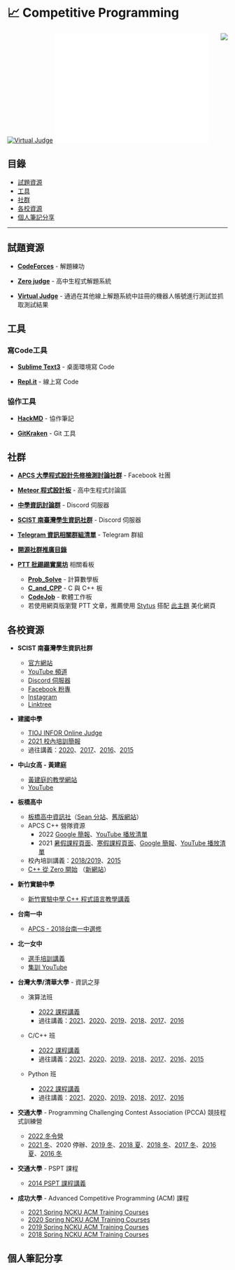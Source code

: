 # <b>&#128200; Competitive Programming</b>
[<img alt="Virtual Judge" height="350em" src="https://user-images.githubusercontent.com/76254396/224528417-283e5faf-59d9-4e68-8cce-ebf984299f11.png">](https://vjudge.net/user/s1091915)
[<img align="right" height="200em"  src="https://leetcard.jacoblin.cool/Andy6114?theme=light&font=Karma" />](https://leetcode.com/profile/)
[<img height="250em" weight="200em" src="https://raw.githubusercontent.com/Andy106084/cf-stats/main/output/light_card.svg" />](https://codeforces.com/profile/andy910812)

## 目錄

- [試題資源](#試題資源)
- [工具](#工具)
- [社群](#社群)
- [各校資源](#各校資源)
- [個人筆記分享](#個人筆記分享)

---

## 試題資源

- [**CodeForces**](https://codeforces.com/) - 解題練功

- [**Zero judge**](https://zerojudge.tw) - 高中生程式解題系統

- [**Virtual Judge**](https://vjudge.net/) - 通過在其他線上解題系統中註冊的機器人帳號進行測試並抓取測試結果

## 工具

### 寫Code工具

- [**Sublime Text3**](https://www.sublimetext.com/) - 桌面環境寫 Code

- [**Repl.it**](https://replit.com/languages/cpp) - 線上寫 Code

### 協作工具

- [**HackMD**](https://hackmd.io) - 協作筆記

- [**GitKraken**](https://www.gitkraken.com/git-client) - Git 工具

## 社群

- [**APCS 大學程式設計先修檢測討論社群**](https://www.facebook.com/groups/taiwan.apcs) - Facebook 社團

- [**Meteor 程式設計板**](https://meteor.today/b/programming) - 高中生程式討論區

- [**中學資訊討論群**](https://discord.gg/mc9CgJvjZz) - Discord 伺服器

- [**SCIST 南臺灣學生資訊社群**](https://discord.com/invite/g6qfD4Wk9j) - Discord 伺服器

- [**Telegram 資訊相關群組清單**](https://hackmd.io/@barneybook/HyzZYeCiz?type=view) - Telegram 群組

- [**開源社群推廣目錄**](https://hackmd.io/@SITCON/floss-community-list)

- [**PTT 批踢踢實業坊**](https://term.ptt.cc) 相關看板
  - [**Prob_Solve**](https://www.ptt.cc/bbs/Prob_Solve/index.html) - 計算數學板
  - [**C_and_CPP**](https://www.ptt.cc/bbs/C_and_CPP/index.html) - C 與 C++ 板
  - [**CodeJob**](https://www.ptt.cc/bbs/CodeJob/index.html) - 軟體工作板
  - 若使用網頁版瀏覽 PTT 文章，推薦使用 [Stytus](https://chrome.google.com/webstore/detail/stylus/clngdbkpkpeebahjckkjfobafhncgmne) 搭配 [此主題](https://uso.kkx.one/style/159300) 美化網頁

## 各校資源

- **SCIST 南臺灣學生資訊社群**

  - [官方網站](https://scist.org)
  - [YouTube 頻道](https://www.youtube.com/c/OfficialSCIST)
  - [Discord 伺服器](https://discord.com/invite/g6qfD4Wk9j)
  - [Facebook 粉專](https://www.facebook.com/scist.tw)
  - [Instagram](https://www.instagram.com/scist.tw/)
  - [Linktree](https://linktr.ee/scist.tw)

- **建國中學**

  - [TIOJ INFOR Online Judge](https://tioj.ck.tp.edu.tw)
  - [2021 校內培訓簡報](https://tioj.ck.tp.edu.tw/articles/22)
  - 過往講義：[2020](https://tioj.ck.tp.edu.tw/articles/15)、[2017](https://tioj.ck.tp.edu.tw/articles/11)、[2016](https://tioj.ck.tp.edu.tw/articles/5)、[2015](http://pisces.ck.tp.edu.tw/~peng/index.php)

- **中山女高 - 黃建庭**

  - [黃建庭的教學網站](https://sites.google.com/view/zsgititit/)
  - [YouTube](https://www.youtube.com/user/jang0820/videos)

- **板橋高中**

  - [板橋高中資訊社](https://sites.google.com/mail.pcsh.ntpc.edu.tw/info/)（[Sean 分站](https://ic.sean.cat/)、[舊版網站](https://sites.google.com/site/pcshic/)）
  - APCS C++ 營隊資源
    - 2022 [Google 簡報](https://docs.google.com/presentation/d/1mHwntHm3uMZP_pFvC9ZIwjeBwV1DB7ceK5P4W_kNTIc/edit?usp=sharing)、[YouTube 播放清單](https://www.youtube.com/playlist?list=PLDTv13IAuPQUeaWXb7Y_ogV0yzYio4wIS)
    - 2021 [暑假課程頁面](https://sites.google.com/mail.pcsh.ntpc.edu.tw/info/cpp/2021Summer)、[寒假課程頁面](https://sites.google.com/mail.pcsh.ntpc.edu.tw/info/cpp/winter_camp_2021)、[Google 簡報](https://docs.google.com/presentation/d/1kszEdXatCaOo_mWQd3x4awT8aje3pFXIHgFx24lglg0/edit)、[YouTube 播放清單](https://youtube.com/playlist?list=PLDTv13IAuPQX8mpiW-f3dedFEPk_JaD0B)
  - 校內培訓講義：[2018/2019](https://sites.google.com/site/pcshic/zi-xun-pei-xun)、[2015](https://docs.google.com/document/d/1A5pBTSSr-jyMsh5vCIEZhGN9W5VEFs8Z_G_u5OLsYJ0/edit?pli=1)
  - [C++ 從 Zero 開始](https://sites.google.com/site/pcshic/cppzero) （[新網站](http://pcshic.github.io/start/)）

- **新竹實驗中學**

  - [新竹實驗中學 C++ 程式語言教學講義](https://hackmd.io/@CLKO/B18yT_i5Z)

- **台南一中**

  - [APCS - 2018台南一中選修](https://hackmd.io/@sa072686/APCS_HARD)

- **北一女中**

  - [選手培訓講義](http://web.fg.tp.edu.tw/~tfgcsblog/blog/?page_id=63)
  - [集訓 YouTube](https://www.youtube.com/playlist?list=PLAtZjrhkyjMYHhGU5bfOIoYC3gTrxoMy1)

- **台灣大學/清華大學** - 資訊之芽

  - 演算法班

    - [2022 課程講義](https://www.csie.ntu.edu.tw/~sprout/algo2022/)
    - 過往講義：[2021](https://www.csie.ntu.edu.tw/~sprout/algo2021/)、[2020](https://www.csie.ntu.edu.tw/~sprout/algo2020/)、[2019](https://www.csie.ntu.edu.tw/~sprout/algo2019/)、[2018](https://www.csie.ntu.edu.tw/~sprout/algo2018/)、[2017](https://www.csie.ntu.edu.tw/~sprout/algo2017/)、[2016](https://www.csie.ntu.edu.tw/~sprout/algo2016/)

  - C/C++ 班

    - [2022 課程講義](https://tw-csie-sprout.github.io/c2022/#!slides.md)
    - 過往講義：[2021](https://tw-csie-sprout.github.io/c2021/#!slides.md)、[2020](https://tw-csie-sprout.github.io/c2020/#!slides.md)、[2019](https://tw-csie-sprout.github.io/c2019/#!slides.md)、[2018](https://tw-csie-sprout.github.io/c2018/#!slides.md)、[2017](https://tw-csie-sprout.github.io/c2017/#!slides.md)、[2016](https://tw-csie-sprout.github.io/c2016/#!slides.md)、[2015](http://tw-csie-sprout.github.io/programming15spring/#!slide.md)

  - Python 班

    - [2022 課程講義](https://tw-csie-sprout.github.io/py2022/#!slides.md)
    - 過往講義：[2021](https://tw-csie-sprout.github.io/py2021/#!slides.md)、[2020](https://tw-csie-sprout.github.io/py2020/#!slides.md)、[2019](https://tw-csie-sprout.github.io/py2019/#!slides.md)、[2018](https://tw-csie-sprout.github.io/py2018/#!slides.md)、[2017](https://tw-csie-sprout.github.io/py2017/#!slides.md)、[2016](https://tw-csie-sprout.github.io/py2016/#!slides.md)

- **交通大學** - Programming Challenging Contest Association (PCCA) 競技程式訓練營
  - [2022 冬令營](https://www.youtube.com/playlist?list=PLtRlodjJ-YdIizrpGnftvH7hgJEQN7j9E)
  - [2021 冬](https://www.facebook.com/NCTUPCCA/posts/2152385438231854)、2020 停辦、[2019 冬](https://sites.google.com/g2.nctu.edu.tw/pcca-winter-2019/%E8%AA%B2%E7%A8%8B%E8%B3%87%E8%A8%8A?authuser=0)、[2018 夏](https://sites.google.com/g2.nctu.edu.tw/pcca-summer-2018/%E8%AA%B2%E7%A8%8B%E8%B3%87%E8%A8%8A?authuser=0)、[2018 冬](https://sites.google.com/g2.nctu.edu.tw/pcca-winter-2018/%E8%AA%B2%E7%A8%8B%E8%B3%87%E8%A8%8A?authuser=0)、[2017 冬](https://sites.google.com/view/nctupcca/2017-%E4%BA%A4%E5%A4%A7%E7%AB%B6%E6%8A%80%E7%A8%8B%E5%BC%8F%E8%A8%93%E7%B7%B4%E5%86%AC%E4%BB%A4%E7%87%9F/%E8%AA%B2%E7%A8%8B%E8%B3%87%E8%A8%8A?authuser=0)、[2016 夏](https://sites.google.com/site/pccanctu/2016-summer-camp/sources)、[2016 冬](https://sites.google.com/site/pccanctu/2016-winter-camp/resources)

- **交通大學** - PSPT 課程

  - [2014 PSPT 課程講義](https://drive.google.com/drive/u/0/folders/0BydVf1xpoCSQdzZUWGZzQWtEZnM?tid=0BydVf1xpoCSQM0lHMWU3cTZJaW8)

- **成功大學** - Advanced
Competitive Programming (ACM) 課程

  - [2021 Spring NCKU ACM Training Courses](https://nckuacm.github.io/2021/)
  - [2020 Spring NCKU ACM Training Courses](https://nckuacm.github.io/2020/)
  - [2019 Spring NCKU ACM Training Courses](https://nckuacm.github.io/2019/)
  - [2018 Spring NCKU ACM Training Courses](https://nckuacm.github.io/2018/)
  
## 個人筆記分享

